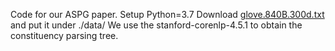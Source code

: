Code for our ASPG paper.
Setup
Python=3.7
Download [glove.840B.300d.txt](http://nlp.stanford.edu/data/glove.840B.300d.zip) and put it under ./data/
We use the stanford-corenlp-4.5.1 to obtain the constituency parsing tree.
